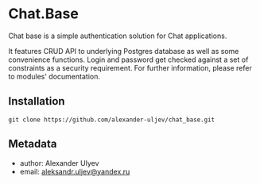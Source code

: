 # Chat.Base

Chat base is a simple authentication solution for Chat applications.

It features CRUD API to underlying Postgres database as well as some convenience
functions. Login and password get checked against a set of constraints as a
security requirement. For further information, please refer to modules'
documentation.

## Installation

`git clone https://github.com/alexander-uljev/chat_base.git`

## Metadata

- author: Alexander Ulyev
- email: aleksandr.uljev@yandex.ru
